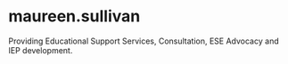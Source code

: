 # maureen.sullivan
Providing Educational Support Services, Consultation, ESE Advocacy and IEP development.
